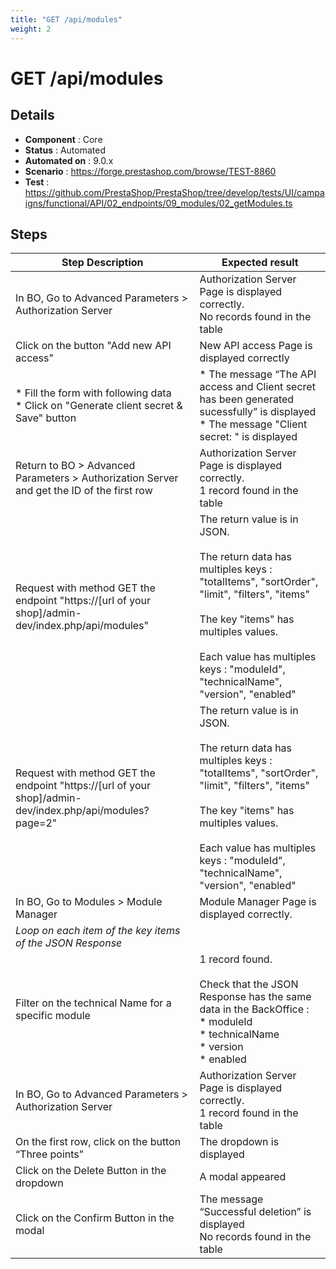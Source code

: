 ```yaml
---
title: "GET /api/modules"
weight: 2
---
```


# GET /api/modules
## Details
* **Component** : Core
* **Status** : Automated
* **Automated on** : 9.0.x
* **Scenario** : https://forge.prestashop.com/browse/TEST-8860
* **Test** : https://github.com/PrestaShop/PrestaShop/tree/develop/tests/UI/campaigns/functional/API/02_endpoints/09_modules/02_getModules.ts

## Steps
| Step Description | Expected result |
| ----- | ----- |
| In BO, Go to Advanced Parameters > Authorization Server | Authorization Server Page is displayed correctly.<br>No records found in the table |
| Click on the button "Add new API access" | New API access Page is displayed correctly |
| * Fill the form with following data<br> * Click on "Generate client secret & Save" button | * The message “The API access and Client secret has been generated sucessfully” is displayed<br> * The message "Client secret: " is displayed |
| Return to BO > Advanced Parameters > Authorization Server and get the ID of the first row | Authorization Server Page is displayed correctly.<br>1 record found in the table |
| Request with method GET the endpoint "https://[url of your shop]/admin-dev/index.php/api/modules" | The return value is in JSON.<br><br>The return data has multiples keys : "totalItems", "sortOrder", "limit", "filters", "items"<br><br>The key "items" has multiples values.<br><br>Each value has multiples keys : "moduleId", "technicalName", "version", "enabled" |
| Request with method GET the endpoint "https://[url of your shop]/admin-dev/index.php/api/modules?page=2" | The return value is in JSON.<br><br>The return data has multiples keys : "totalItems", "sortOrder", "limit", "filters", "items"<br><br>The key "items" has multiples values.<br><br>Each value has multiples keys : "moduleId", "technicalName", "version", "enabled" |
| In BO, Go to Modules > Module Manager | Module Manager Page is displayed correctly. |
| *Loop on each item of the key items of the JSON Response* |  |
| Filter on the technical Name for a specific module | 1 record found.<br><br>Check that the JSON Response has the same data in the BackOffice :<br> * moduleId<br> * technicalName<br> * version<br> * enabled |
| In BO, Go to Advanced Parameters > Authorization Server | Authorization Server Page is displayed correctly.<br>1 record found in the table |
| On the first row, click on the button “Three points” | The dropdown is displayed |
| Click on the Delete Button in the dropdown | A modal appeared |
| Click on the Confirm Button in the modal | The message “Successful deletion” is displayed<br>No records found in the table |

